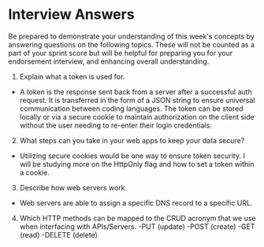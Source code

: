 # Interview Answers
Be prepared to demonstrate your understanding of this week's concepts by answering questions on the following topics. These will not be counted as a part of your sprint score but will be helpful for preparing you for your endorsement interview, and enhancing overall understanding.


1. Explain what a token is used for.
- A token is the response sent back from a server after a successful auth request. It is transferred in the form of a JSON string to ensure universal communication between coding languages. The token can be stored locally or via a secure cookie to maintain authorization on the client side without the user needing to re-enter their login credentials.

2. What steps can you take in your web apps to keep your data secure?
- Utilizing secure cookies would be one way to ensure token security. I will be studying more on the HttpOnly flag and how to set a token within a cookie.

3. Describe how web servers work.
- Web servers are able to assign a specific DNS record to a specific URL. 

4. Which HTTP methods can be mapped to the CRUD acronym that we use when interfacing with APIs/Servers.
-PUT (update)
-POST (create)
-GET (read)
-DELETE (delete)